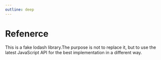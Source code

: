 ```yaml
---
outline: deep
---
```


# Refenerce

This is a fake lodash library.The purpose is not to replace it, but to use the latest JavaScript API for the best implementation in a different way.
